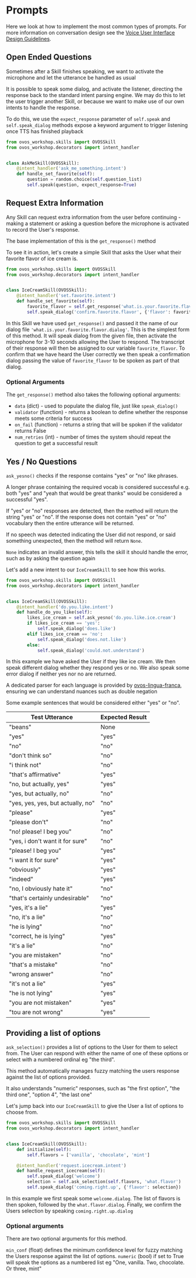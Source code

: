 # Prompts

Here we look at how to implement the most common types of prompts. For more information on conversation design see
the [Voice User Interface Design Guidelines](https://mycroft-ai.gitbook.io/docs/skill-development/voice-user-interface-design-guidelines/interactions-and-guidelines/statements-and-prompts).

## Open Ended Questions

Sometimes after a Skill finishes speaking, we want to activate the microphone and let the utterance be handled as usual

It is possible to speak some dialog, and activate the listener, directing the response back to the standard intent parsing engine. We
may do this to let the user trigger another Skill, or because we want to make use of our own intents to handle the
response.

To do this, we use the `expect_response` parameter of `self.speak` and  `self.speak_dialog` methods expose a keyword argument to trigger listening once TTS has finished playback

```python
from ovos_workshop.skills import OVOSSkill
from ovos_workshop.decorators import intent_handler


class AskMeSkill(OVOSSkill):
    @intent_handler('ask_me_something.intent')
    def handle_set_favorite(self):
        question = random.choice(self.question_list)
        self.speak(question, expect_response=True)
```

## Request Extra Information

Any Skill can request extra information from the user before continuing - making a statement or asking a question before the microphone is
activated to record the User's response.

The base implementation of this is the `get_response()` method

To see it in action, let's create a simple Skill that asks the User what their favorite flavor of ice cream is.

```python
from ovos_workshop.skills import OVOSSkill
from ovos_workshop.decorators import intent_handler


class IceCreamSkill(OVOSSkill):
    @intent_handler('set.favorite.intent')
    def handle_set_favorite(self):
        favorite_flavor = self.get_response('what.is.your.favorite.flavor')
        self.speak_dialog('confirm.favorite.flavor', {'flavor': favorite_flavor})
```

In this Skill we have used `get_response()` and passed it the name of our dialog
file `'what.is.your.favorite.flavor.dialog'`. This is the simplest form of this method. It will speak dialog from the
given file, then activate the microphone for 3-10 seconds allowing the User to respond. The transcript of their response
will then be assigned to our variable `favorite_flavor`. To confirm that we have heard the User correctly we then speak
a confirmation dialog passing the value of `favorite_flavor` to be spoken as part of that dialog.

### Optional Arguments

The `get_response()` method also takes the following optional arguments:

* `data` (dict) - used to populate the dialog file, just like `speak_dialog()`
* `validator` (function) - returns a boolean to define whether the response meets some criteria for success
* `on_fail` (function) - returns a string that will be spoken if the validator returns False
* `num_retries` (int) - number of times the system should repeat the question to get a successful result

## Yes / No Questions

`ask_yesno()` checks if the response contains "yes" or "no" like phrases.

A longer phrase containing the required vocab is considered successful e.g. both "yes" and "yeah that would be great
thanks" would be considered a successful "yes".

If "yes" or "no" responses are detected, then the method will return the string "yes" or "no". If the response does not
contain "yes" or "no" vocabulary then the entire utterance will be returned. 

If no speech was detected indicating the User did not respond, or said something unexpected, then the method will return `None`.

`None` indicates an invalid answer, this tells the skill it should handle the error, such as by asking the question again

Let's add a new intent to our `IceCreamSkill` to see how this works.

```python
from ovos_workshop.skills import OVOSSkill
from ovos_workshop.decorators import intent_handler


class IceCreamSkill(OVOSSkill):
    @intent_handler('do.you.like.intent')
    def handle_do_you_like(self):
        likes_ice_cream = self.ask_yesno('do.you.like.ice.cream')
        if likes_ice_cream == 'yes':
            self.speak_dialog('does.like')
        elif likes_ice_cream == 'no':
            self.speak_dialog('does.not.like')
        else:
            self.speak_dialog('could.not.understand')
```

In this example we have asked the User if they like ice cream. We then speak different dialog whether they respond yes
or no. We also speak some error dialog if neither yes nor no are returned.

A dedicated parser for each language is provided by [ovos-lingua-franca](https://github.com/OpenVoiceOS/ovos-lingua-franca/blob/dev/lingua_franca/parse.py#L121),
ensuring we can understand nuances such as double negation

Some example sentences that would be considered either "yes" or "no". 

| Test Utterance                    | Expected Result |
|-----------------------------------|-----------------|
| "beans"                           | None            |
| "yes"                             | "yes"           |
| "no"                              | "no"            |
| "don't think so"                  | "no"            |
| "i think not"                     | "no"            |
| "that's affirmative"              | "yes"           |
| "no, but actually, yes"           | "yes"           |
| "yes, but actually, no"           | "no"            |
| "yes, yes, yes, but actually, no" | "no"            |
| "please"                          | "yes"           |
| "please don't"                    | "no"            |
| "no! please! I beg you"           | "no"            |
| "yes, i don't want it for sure"   | "no"            |
| "please! I beg you"               | "yes"           |
| "i want it for sure"              | "yes"           |
| "obviously"                       | "yes"           |
| "indeed"                          | "yes"           |
| "no, I obviously hate it"         | "no"            |
| "that's certainly undesirable"    | "no"            |
| "yes, it's a lie"                 | "yes"           |
| "no, it's a lie"                  | "no"            |
| "he is lying"                     | "no"            |
| "correct, he is lying"            | "yes"           |
| "it's a lie"                      | "no"            |
| "you are mistaken"                | "no"            |
| "that's a mistake"                | "no"            |
| "wrong answer"                    | "no"            |
| "it's not a lie"                  | "yes"           |
| "he is not lying"                 | "yes"           |
| "you are not mistaken"            | "yes"           |
| "tou are not wrong"               | "yes"           |

## Providing a list of options

`ask_selection()` provides a list of options to the User for them to select from. The User can respond with either the
name of one of these options or select with a numbered ordinal eg "the third".

This method automatically manages fuzzy matching the users response against the list of options provided. 

It also understands "numeric" responses, such as "the first option", "the third one", "option 4", "the last one"

Let's jump back into our `IceCreamSkill` to give the User a list of options to choose from.

```python
from ovos_workshop.skills import OVOSSkill
from ovos_workshop.decorators import intent_handler


class IceCreamSkill(OVOSSkill):
    def initialize(self):
        self.flavors = ['vanilla', 'chocolate', 'mint']

    @intent_handler('request.icecream.intent')
    def handle_request_icecream(self):
        self.speak_dialog('welcome')
        selection = self.ask_selection(self.flavors, 'what.flavor')
        self.speak_dialog('coming.right.up', {'flavor': selection})
```

In this example we first speak some `welcome.dialog`. The list of flavors is then spoken, followed by
the `what.flavor.dialog`. Finally, we confirm the Users selection by speaking `coming.right.up.dialog`

### Optional arguments

There are two optional arguments for this method.

`min_conf` (float) defines the minimum confidence level for fuzzy matching the Users response against the list of
options. `numeric` (bool) if set to True will speak the options as a numbered list eg "One, vanilla. Two, chocolate. Or
three, mint"


